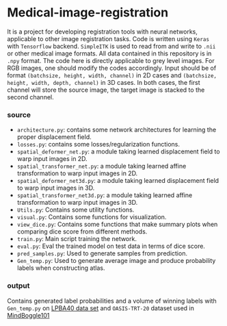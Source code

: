 # Medical-image-registration
It is a project for developing registration tools with neural networks, applicable to other image registration tasks. Code is written using `Keras` with `Tensorflow` backend. `SimpleITK` is used to read from and write to ``.nii`` or other medical image formats. All data contained in this repository is in `.npy` format. The code here is directly applicable to grey level images. For RGB images, one should modify the codes accordingly. Input should be of format `(batchsize, height, width, channel)` in 2D cases and `(batchsize, height, width, depth, channel)` in 3D cases. In both cases, the first channel will store the source image, the target image is stacked to the second channel.


### source
* `architecture.py`: contains some network architectures for learning the proper displacement field.
* `losses.py`: contains some losses/regularization functions.
* `spatial_deformer_net.py`: a module taking learned displacement field to warp input images in 2D.
* `spatial_transformer_net.py`: a module taking learned affine transformation to warp input images in 2D.
* `spatial_deformer_net3d.py`: a module taking learned displacement field to warp input images in 3D.
* `spatial_transformer_net3d.py`: a module taking learned affine transformation to warp input images in 3D.
* `Utils.py`: Contains some utility functions.
* `visual.py`: Contains some functions for visualization.
* `view_dice.py`: Contains some functions that make summary plots when comparing dice score from different methods.
* `train.py`: Main script training the network.
* `eval.py`: Eval the trained model on test data in terms of dice score.
* `pred_samples.py`: Used to generate samples from prediction.
* `Gen_temp.py`: Used to generate average image and produce probability labels when constructing atlas.


### output
Contains generated label probabilities and a volume of winning labels with `Gen_temp.py` on [LPBA40 data set](http://resource.loni.usc.edu/resources/atlases-downloads/) and `OASIS-TRT-20` dataset used in [MindBoggle101](https://mindboggle.info/data)
